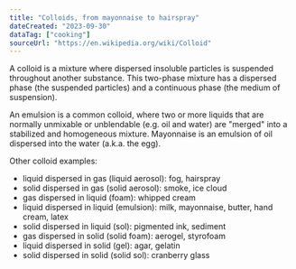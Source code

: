```yaml
---
title: "Colloids, from mayonnaise to hairspray"
dateCreated: "2023-09-30"
dataTag: ["cooking"]
sourceUrl: "https://en.wikipedia.org/wiki/Colloid"
---
```


A colloid is a mixture where dispersed insoluble particles is suspended throughout another substance. This two-phase mixture has a dispersed phase (the suspended particles) and a continuous phase (the medium of suspension).

An emulsion is a common colloid, where two or more liquids that are normally unmixable or unblendable (e.g. oil and water) are "merged" into a stabilized and homogeneous mixture. Mayonnaise is an emulsion of oil dispersed into the water (a.k.a. the egg).

Other colloid examples:

- liquid dispersed in gas (liquid aerosol): fog, hairspray
- solid dispersed in gas (solid aerosol): smoke, ice cloud
- gas dispersed in liquid (foam): whipped cream
- liquid dispersed in liquid (emulsion): milk, mayonnaise, butter, hand cream, latex
- solid dispersed in liquid (sol): pigmented ink, sediment
- gas dispersed in solid (solid foam): aerogel, styrofoam
- liquid dispersed in solid (gel): agar, gelatin
- solid dispersed in solid (solid sol): cranberry glass
